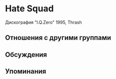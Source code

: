 # Hate Squad

Дискография
"I.Q.Zero" 1995, Thrash

## Отношения с другими группами


## Обсуждения


## Упоминания

